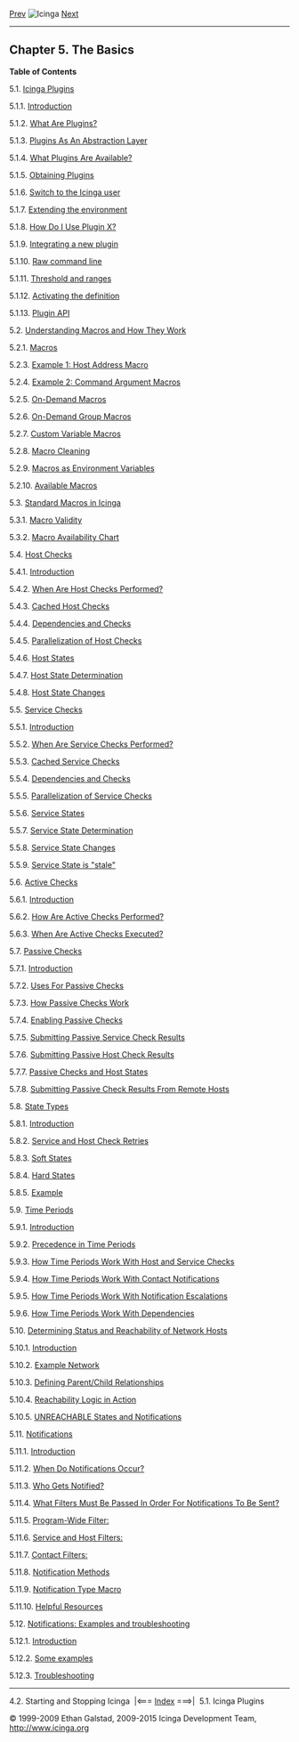 [Prev](startstop.md) ![Icinga](../images/logofullsize.png "Icinga") [Next](plugins.md)

* * * * *

Chapter 5. The Basics
---------------------

**Table of Contents**

5.1. [Icinga Plugins](plugins.md)

5.1.1. [Introduction](plugins.md#introduction_plugins)

5.1.2. [What Are Plugins?](plugins.md#plugins-overview)

5.1.3. [Plugins As An Abstraction Layer](plugins.md#abstractionlayer)

5.1.4. [What Plugins Are Available?](plugins.md#plugins-available)

5.1.5. [Obtaining Plugins](plugins.md#plugins-obtaining)

5.1.6. [Switch to the Icinga user](plugins.md#plugins-hints)

5.1.7. [Extending the environment](plugins.md#plugins-extending)

5.1.8. [How Do I Use Plugin X?](plugins.md#plugins-howto)

5.1.9. [Integrating a new plugin](plugins.md#plugins-new_plugin)

5.1.10. [Raw command line](plugins.md#plugins-rawcommandline)

5.1.11. [Threshold and ranges](plugins.md#plugins-thresholdranges)

5.1.12. [Activating the definition](plugins.md#plugins-errors)

5.1.13. [Plugin API](plugins.md#pluginsapi)

5.2. [Understanding Macros and How They Work](macros.md)

5.2.1. [Macros](macros.md#introduction)


5.2.3. [Example 1: Host Address Macro](macros.md#hostaddressexample)

5.2.4. [Example 2: Command Argument
Macros](macros.md#commandargexample)

5.2.5. [On-Demand Macros](macros.md#ondemand)

5.2.6. [On-Demand Group Macros](macros.md#ondemandgroup)

5.2.7. [Custom Variable Macros](macros.md#customvar)

5.2.8. [Macro Cleaning](macros.md#cleaning)

5.2.9. [Macros as Environment Variables](macros.md#environmentvars)

5.2.10. [Available Macros](macros.md#availablelist)

5.3. [Standard Macros in Icinga](macrolist.md)

5.3.1. [Macro Validity](macrolist.md#validity)

5.3.2. [Macro Availability Chart](macrolist.md#availabilitychart)

5.4. [Host Checks](hostchecks.md)

5.4.1. [Introduction](hostchecks.md#introduction)

5.4.2. [When Are Host Checks Performed?](hostchecks.md#whenrun)

5.4.3. [Cached Host Checks](hostchecks.md#caching)

5.4.4. [Dependencies and Checks](hostchecks.md#dependencieschecks)

5.4.5. [Parallelization of Host Checks](hostchecks.md#parallelization)

5.4.6. [Host States](hostchecks.md#hoststates)

5.4.7. [Host State
Determination](hostchecks.md#hoststatedetermination)

5.4.8. [Host State Changes](hostchecks.md#hoststatechanges)

5.5. [Service Checks](servicechecks.md)

5.5.1. [Introduction](servicechecks.md#introduction)

5.5.2. [When Are Service Checks Performed?](servicechecks.md#when)

5.5.3. [Cached Service Checks](servicechecks.md#caching)

5.5.4. [Dependencies and Checks](servicechecks.md#dependencieschecks)

5.5.5. [Parallelization of Service
Checks](servicechecks.md#parallelization)

5.5.6. [Service States](servicechecks.md#servicestates)

5.5.7. [Service State
Determination](servicechecks.md#servicestatedetermination)

5.5.8. [Service State Changes](servicechecks.md#servicestatechanges)

5.5.9. [Service State is "stale"](servicechecks.md#servicestatestale)

5.6. [Active Checks](activechecks.md)

5.6.1. [Introduction](activechecks.md#introduction_activechecks)

5.6.2. [How Are Active Checks Performed?](activechecks.md#performed)

5.6.3. [When Are Active Checks Executed?](activechecks.md#executed)

5.7. [Passive Checks](passivechecks.md)

5.7.1. [Introduction](passivechecks.md#introduction)

5.7.2. [Uses For Passive Checks](passivechecks.md#usecases)

5.7.3. [How Passive Checks Work](passivechecks.md#howitworks)

5.7.4. [Enabling Passive Checks](passivechecks.md#enable)

5.7.5. [Submitting Passive Service Check
Results](passivechecks.md#servicecheckresults)

5.7.6. [Submitting Passive Host Check
Results](passivechecks.md#hostcheckresults)

5.7.7. [Passive Checks and Host States](passivechecks.md#hoststates)

5.7.8. [Submitting Passive Check Results From Remote
Hosts](passivechecks.md#checkresultsfromremotehosts)

5.8. [State Types](statetypes.md)

5.8.1. [Introduction](statetypes.md#introduction)

5.8.2. [Service and Host Check Retries](statetypes.md#checkretries)

5.8.3. [Soft States](statetypes.md#softstates)

5.8.4. [Hard States](statetypes.md#hardstates)

5.8.5. [Example](statetypes.md#example)

5.9. [Time Periods](timeperiods.md)

5.9.1. [Introduction](timeperiods.md#introduction)

5.9.2. [Precedence in Time Periods](timeperiods.md#precedence)

5.9.3. [How Time Periods Work With Host and Service
Checks](timeperiods.md#hostservicechecks)

5.9.4. [How Time Periods Work With Contact
Notifications](timeperiods.md#contactnotifications)

5.9.5. [How Time Periods Work With Notification
Escalations](timeperiods.md#notificationescalations)

5.9.6. [How Time Periods Work With
Dependencies](timeperiods.md#dependenciestimeperiods)

5.10. [Determining Status and Reachability of Network
Hosts](networkreachability.md)

5.10.1. [Introduction](networkreachability.md#introduction)

5.10.2. [Example Network](networkreachability.md#examplenetwork)

5.10.3. [Defining Parent/Child
Relationships](networkreachability.md#parentchildrelations)

5.10.4. [Reachability Logic in
Action](networkreachability.md#logicinaction)

5.10.5. [UNREACHABLE States and
Notifications](networkreachability.md#unreachableandnotifications)

5.11. [Notifications](notifications.md)

5.11.1. [Introduction](notifications.md#introduction)

5.11.2. [When Do Notifications Occur?](notifications.md#when)

5.11.3. [Who Gets Notified?](notifications.md#who)

5.11.4. [What Filters Must Be Passed In Order For Notifications To Be
Sent?](notifications.md#whatfilters)

5.11.5. [Program-Wide Filter:](notifications.md#programwidefilters)

5.11.6. [Service and Host
Filters:](notifications.md#servicehostfilters)

5.11.7. [Contact Filters:](notifications.md#contactfilters)

5.11.8. [Notification Methods](notifications.md#methods)

5.11.9. [Notification Type Macro](notifications.md#typemacro)

5.11.10. [Helpful Resources](notifications.md#helpfulresources)

5.12. [Notifications: Examples and troubleshooting](notifications2.md)

5.12.1. [Introduction](notifications2.md#introduction)

5.12.2. [Some examples](notifications2.md#examples)

5.12.3. [Troubleshooting](notifications2.md#troubleshooting)

* * * * *

4.2. Starting and Stopping Icinga  |<=== [Index](index.md) ===>|  5.1. Icinga Plugins

© 1999-2009 Ethan Galstad, 2009-2015 Icinga Development Team,
http://www.icinga.org
